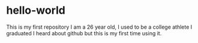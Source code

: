 # hello-world
This is my first repository
I am a 26 year old, I used to be a college athlete
I graduated
I heard about github but this is my first time using it.
